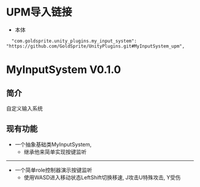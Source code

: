 # UPM导入链接
- 本体
```
  "com.goldsprite.unity_plugins.my_input_system": "https://github.com/GoldSprite/UnityPlugins.git#MyInputSystem_upm",
```

# MyInputSystem V0.1.0

## 简介
自定义输入系统

## 现有功能
- 一个抽象基础类MyInputSystem, 
    - 继承他来简单实现按键监听
---
- 一个简单role控制器演示按键监听
    - 使用WASD进入移动状态LeftShift切换移速, J攻击U特殊攻击, Y受伤